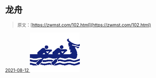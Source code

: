 <!--yml
category: 未分类
date: 0001-01-01 00:00:00
--->

# 龙舟

> 原文：[https://zwmst.com/102.html](https://zwmst.com/102.html)

   [ <time datetime="2021-08-12T09:06:21+08:00"> 2021-08-12 </time> ](https://zwmst.com/%e9%be%99%e8%88%9f)  [![](img/c7753c2f6d45400fa5f62a31ed3a574c.png)](https://zwmst.com/wp-content/uploads/2021/08/1628730381-d3f74b2d7698635.png)